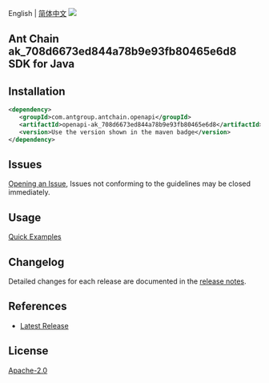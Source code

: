 English | [简体中文](README-CN.md)
![](https://aliyunsdk-pages.alicdn.com/icons/AlibabaCloud.svg)

## Ant Chain ak_708d6673ed844a78b9e93fb80465e6d8 SDK for Java

## Installation

```xml
<dependency>
   <groupId>com.antgroup.antchain.openapi</groupId>
   <artifactId>openapi-ak_708d6673ed844a78b9e93fb80465e6d8</artifactId>
   <version>Use the version shown in the maven badge</version>
</dependency>
```

## Issues
[Opening an Issue](https://github.com/alipay/antchain-openapi-prod-sdk/issues/new), Issues not conforming to the guidelines may be closed immediately.

## Usage
[Quick Examples](https://github.com/alipay/antchain-openapi-prod-sdk/blob/master/docs/0-Examples-EN.md#quick-examples)

## Changelog
Detailed changes for each release are documented in the [release notes](./ChangeLog.txt).

## References
* [Latest Release](https://github.com/alipay/antchain-openapi-prod-sdk/)

## License
[Apache-2.0](http://www.apache.org/licenses/LICENSE-2.0)

